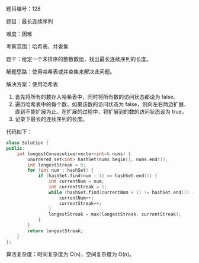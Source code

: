 题目编号：128

题目：最长连续序列

难度：困难

考察范围：哈希表、并查集

题干：给定一个未排序的整数数组，找出最长连续序列的长度。

解题思路：使用哈希表或并查集来解决此问题。

解决方案：使用哈希表

1. 首先将所有的数存入哈希表中，同时将所有数的访问状态都设为 false。
2. 遍历哈希表中的每个数，如果该数的访问状态为 false，则向左右两边扩展，直到不能扩展为止。在扩展的过程中，将扩展到的数的访问状态设为 true。
3. 记录下最长的连续序列的长度。

代码如下：

```cpp
class Solution {
public:
    int longestConsecutive(vector<int>& nums) {
        unordered_set<int> hashSet(nums.begin(), nums.end());
        int longestStreak = 0;
        for (int num : hashSet) {
            if (hashSet.find(num - 1) == hashSet.end()) {
                int currentNum = num;
                int currentStreak = 1;
                while (hashSet.find(currentNum + 1) != hashSet.end()) {
                    currentNum++;
                    currentStreak++;
                }
                longestStreak = max(longestStreak, currentStreak);
            }
        }
        return longestStreak;
    }
};
```

算法复杂度：时间复杂度为 O(n)，空间复杂度为 O(n)。